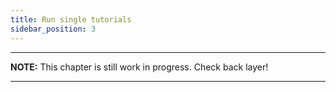 ```yaml
---
title: Run single tutorials
sidebar_position: 3
---
```


---
**NOTE:**
This chapter is still work in progress. Check back layer!

---
